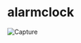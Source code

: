 # alarmclock
![Capture](https://user-images.githubusercontent.com/96413187/185851382-2a5c0c40-cac7-4e94-961f-8eea6195855f.PNG)

